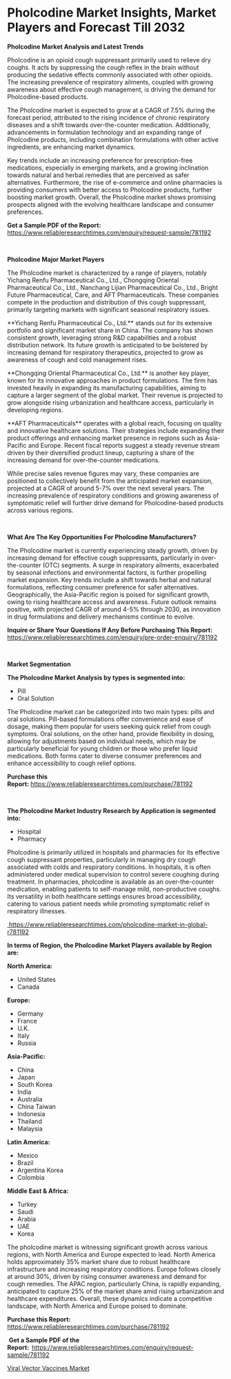 <p><h1>Pholcodine Market Insights, Market Players and Forecast Till 2032</h1></p><p><strong>Pholcodine Market Analysis and Latest Trends</strong></p>
<p><p>Pholcodine is an opioid cough suppressant primarily used to relieve dry coughs. It acts by suppressing the cough reflex in the brain without producing the sedative effects commonly associated with other opioids. The increasing prevalence of respiratory ailments, coupled with growing awareness about effective cough management, is driving the demand for Pholcodine-based products. </p><p>The Pholcodine market is expected to grow at a CAGR of 7.5% during the forecast period, attributed to the rising incidence of chronic respiratory diseases and a shift towards over-the-counter medication. Additionally, advancements in formulation technology and an expanding range of Pholcodine products, including combination formulations with other active ingredients, are enhancing market dynamics. </p><p>Key trends include an increasing preference for prescription-free medications, especially in emerging markets, and a growing inclination towards natural and herbal remedies that are perceived as safer alternatives. Furthermore, the rise of e-commerce and online pharmacies is providing consumers with better access to Pholcodine products, further boosting market growth. Overall, the Pholcodine market shows promising prospects aligned with the evolving healthcare landscape and consumer preferences.</p></p>
<p><strong>Get a Sample PDF of the Report:&nbsp;</strong> <a href="https://www.reliableresearchtimes.com/enquiry/request-sample/781192?utm_campaign=2475&utm_medium=2&utm_source=Github&utm_content=ia&utm_term=08032025&utm_id=pholcodine">https://www.reliableresearchtimes.com/enquiry/request-sample/781192</a></p>
<p>&nbsp;</p>
<p><strong>Pholcodine Major Market Players</strong></p>
<p><p>The Pholcodine market is characterized by a range of players, notably Yichang Renfu Pharmaceutical Co., Ltd., Chongqing Oriental Pharmaceutical Co., Ltd., Nanchang Lijian Pharmaceutical Co., Ltd., Bright Future Pharmaceutical, Care, and AFT Pharmaceuticals. These companies compete in the production and distribution of this cough suppressant, primarily targeting markets with significant seasonal respiratory issues.</p><p>**Yichang Renfu Pharmaceutical Co., Ltd.** stands out for its extensive portfolio and significant market share in China. The company has shown consistent growth, leveraging strong R&D capabilities and a robust distribution network. Its future growth is anticipated to be bolstered by increasing demand for respiratory therapeutics, projected to grow as awareness of cough and cold management rises.</p><p>**Chongqing Oriental Pharmaceutical Co., Ltd.** is another key player, known for its innovative approaches in product formulations. The firm has invested heavily in expanding its manufacturing capabilities, aiming to capture a larger segment of the global market. Their revenue is projected to grow alongside rising urbanization and healthcare access, particularly in developing regions.</p><p>**AFT Pharmaceuticals** operates with a global reach, focusing on quality and innovative healthcare solutions. Their strategies include expanding their product offerings and enhancing market presence in regions such as Asia-Pacific and Europe. Recent fiscal reports suggest a steady revenue stream driven by their diversified product lineup, capturing a share of the increasing demand for over-the-counter medications.</p><p>While precise sales revenue figures may vary, these companies are positioned to collectively benefit from the anticipated market expansion, projected at a CAGR of around 5-7% over the next several years. The increasing prevalence of respiratory conditions and growing awareness of symptomatic relief will further drive demand for Pholcodine-based products across various regions.</p></p>
<p>&nbsp;</p>
<p><strong>What Are The Key Opportunities For Pholcodine Manufacturers?</strong></p>
<p><p>The Pholcodine market is currently experiencing steady growth, driven by increasing demand for effective cough suppressants, particularly in over-the-counter (OTC) segments. A surge in respiratory ailments, exacerbated by seasonal infections and environmental factors, is further propelling market expansion. Key trends include a shift towards herbal and natural formulations, reflecting consumer preference for safer alternatives. Geographically, the Asia-Pacific region is poised for significant growth, owing to rising healthcare access and awareness. Future outlook remains positive, with projected CAGR of around 4-5% through 2030, as innovation in drug formulations and delivery mechanisms continue to evolve.</p></p>
<p><strong>Inquire or Share Your Questions If Any Before Purchasing This Report:</strong> <a href="https://www.reliableresearchtimes.com/enquiry/pre-order-enquiry/781192?utm_campaign=2475&utm_medium=2&utm_source=Github&utm_content=ia&utm_term=08032025&utm_id=pholcodine">https://www.reliableresearchtimes.com/enquiry/pre-order-enquiry/781192</a></p>
<p>&nbsp;</p>
<p><strong>Market Segmentation</strong></p>
<p><strong>The Pholcodine Market Analysis by types is segmented into:</strong></p>
<p><ul><li>Pill</li><li>Oral Solution</li></ul></p>
<p><p>The Pholcodine market can be categorized into two main types: pills and oral solutions. Pill-based formulations offer convenience and ease of dosage, making them popular for users seeking quick relief from cough symptoms. Oral solutions, on the other hand, provide flexibility in dosing, allowing for adjustments based on individual needs, which may be particularly beneficial for young children or those who prefer liquid medications. Both forms cater to diverse consumer preferences and enhance accessibility to cough relief options.</p></p>
<p><strong>Purchase this Report:&nbsp;</strong><a href="https://www.reliableresearchtimes.com/purchase/781192?utm_campaign=2475&utm_medium=2&utm_source=Github&utm_content=ia&utm_term=08032025&utm_id=pholcodine">https://www.reliableresearchtimes.com/purchase/781192</a></p>
<p>&nbsp;</p>
<p><strong>The Pholcodine Market Industry Research by Application is segmented into:</strong></p>
<p><ul><li>Hospital</li><li>Pharmacy</li></ul></p>
<p><p>Pholcodine is primarily utilized in hospitals and pharmacies for its effective cough suppressant properties, particularly in managing dry cough associated with colds and respiratory conditions. In hospitals, it is often administered under medical supervision to control severe coughing during treatment. In pharmacies, pholcodine is available as an over-the-counter medication, enabling patients to self-manage mild, non-productive coughs. Its versatility in both healthcare settings ensures broad accessibility, catering to various patient needs while promoting symptomatic relief in respiratory illnesses.</p></p>
<p><a href="https://www.reliableresearchtimes.com/pholcodine-market-in-global-r781192?utm_campaign=2475&utm_medium=2&utm_source=Github&utm_content=ia&utm_term=08032025&utm_id=pholcodine">&nbsp;https://www.reliableresearchtimes.com/pholcodine-market-in-global-r781192</a></p>
<p><strong>In terms of Region, the Pholcodine Market Players available by Region are:</strong></p>
<p>
    <p> <strong> North America: </strong>
        <ul>
            <li>United States</li>
            <li>Canada</li>
        </ul>
        </p> 
    <p> <strong> Europe: </strong>
        <ul>
            <li>Germany</li>
            <li>France</li>
            <li>U.K.</li>
            <li>Italy</li>
            <li>Russia</li>
        </ul>
        </p> 
    <p> <strong> Asia-Pacific: </strong>
        <ul>
            <li>China</li>
            <li>Japan</li>
            <li>South Korea</li>
            <li>India</li>
            <li>Australia</li>
            <li>China Taiwan</li>
            <li>Indonesia</li>
            <li>Thailand</li>
            <li>Malaysia</li>
        </ul>
        </p> 
    <p> <strong> Latin America: </strong>
        <ul>
            <li>Mexico</li>
            <li>Brazil</li>
            <li>Argentina Korea</li>
            <li>Colombia</li>
        </ul>
        </p> 
    <p> <strong> Middle East & Africa: </strong>
        <ul>
            <li>Turkey</li>
            <li>Saudi</li>
            <li>Arabia</li>
            <li>UAE</li>
            <li>Korea</li>
        </ul>
    </p>
    </p>
<p><p>The pholcodine market is witnessing significant growth across various regions, with North America and Europe expected to lead. North America holds approximately 35% market share due to robust healthcare infrastructure and increasing respiratory conditions. Europe follows closely at around 30%, driven by rising consumer awareness and demand for cough remedies. The APAC region, particularly China, is rapidly expanding, anticipated to capture 25% of the market share amid rising urbanization and healthcare expenditures. Overall, these dynamics indicate a competitive landscape, with North America and Europe poised to dominate.</p></p>
<p><strong>Purchase this Report: </strong><a href="https://www.reliableresearchtimes.com/purchase/781192?utm_campaign=2475&utm_medium=2&utm_source=Github&utm_content=ia&utm_term=08032025&utm_id=pholcodine">https://www.reliableresearchtimes.com/purchase/781192</a></p>
<p>&nbsp;<strong>Get a Sample PDF of the Report:&nbsp;&nbsp;</strong><a href="https://www.reliableresearchtimes.com/enquiry/request-sample/781192?utm_campaign=2475&utm_medium=2&utm_source=Github&utm_content=ia&utm_term=08032025&utm_id=pholcodine">https://www.reliableresearchtimes.com/enquiry/request-sample/781192</a></p>
<p><strong></strong></p>
<p><p><a href="https://github.com/shondapmbau/Market-Research-Report-List-1/blob/main/viral-vector-vaccines-market.md?utm_campaign=2475&utm_medium=2&utm_source=Github&utm_content=ia&utm_term=08032025&utm_id=pholcodine">Viral Vector Vaccines Market</a></p></p>
